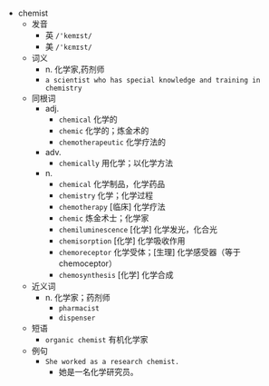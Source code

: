 - chemist
  - 发音
    - 英 `/'kemɪst/`
    - 美 `/'kɛmɪst/`
  - 词义
    - n. 化学家,药剂师
    - `a scientist who has special knowledge and training in chemistry`
  - 同根词
    - adj.
      - `chemical` 化学的
      - `chemic` 化学的；炼金术的
      - `chemotherapeutic` 化学疗法的
    - adv.
      - `chemically` 用化学；以化学方法
    - n.
      - `chemical` 化学制品，化学药品
      - `chemistry` 化学；化学过程
      - `chemotherapy` [临床] 化学疗法
      - `chemic` 炼金术士；化学家
      - `chemiluminescence` [化学] 化学发光，化合光
      - `chemisorption` [化学] 化学吸收作用
      - `chemoreceptor` 化学受体；[生理] 化学感受器（等于chemoceptor）
      - `chemosynthesis` [化学] 化学合成
  - 近义词
    - n. 化学家；药剂师
      - `pharmacist`
      - `dispenser`
  - 短语
    - `organic chemist` 有机化学家 
  - 例句
    - `She worked as a research chemist.`
      - 她是一名化学研究员。

